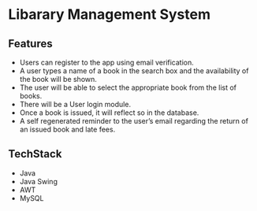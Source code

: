 # Libarary Management System

## Features
- Users can register to the app using email verification.
- A user types a name of a book in the search box and the availability of the book will be shown.
- The user will be able to select the appropriate book from the list of books.
- There will be a User login module.
- Once a book is issued, it will reflect so in the database.
- A self regenerated reminder to the user’s email regarding the return of an issued book and late fees.

## TechStack
- Java
- Java Swing
- AWT
- MySQL
